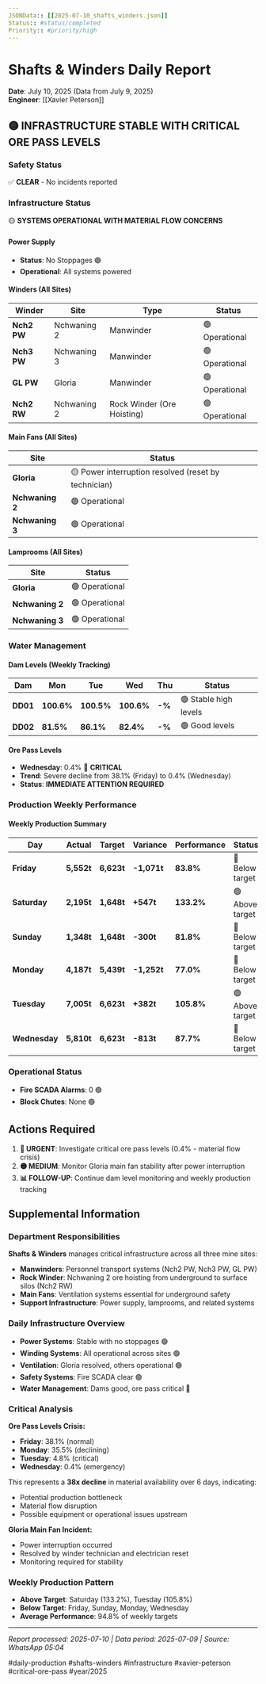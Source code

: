 ```yaml
---
JSONData:: [[2025-07-10_shafts_winders.json]]
Status:: #status/completed
Priority:: #priority/high
---
```


# Shafts & Winders Daily Report
**Date**: July 10, 2025 (Data from July 9, 2025)  
**Engineer**: [[Xavier Peterson]]  

## 🟡 INFRASTRUCTURE STABLE WITH CRITICAL ORE PASS LEVELS

### Safety Status
✅ **CLEAR** - No incidents reported

### Infrastructure Status
🟡 **SYSTEMS OPERATIONAL WITH MATERIAL FLOW CONCERNS**

#### Power Supply
- **Status**: No Stoppages 🟢
- **Operational**: All systems powered

#### Winders (All Sites)
| Winder | Site | Type | Status |
|--------|------|------|--------|
| **Nch2 PW** | Nchwaning 2 | Manwinder | 🟢 Operational |
| **Nch3 PW** | Nchwaning 3 | Manwinder | 🟢 Operational |
| **GL PW** | Gloria | Manwinder | 🟢 Operational |
| **Nch2 RW** | Nchwaning 2 | Rock Winder (Ore Hoisting) | 🟢 Operational |

#### Main Fans (All Sites)
| Site | Status |
|------|--------|
| **Gloria** | 🟡 Power interruption resolved (reset by technician) |
| **Nchwaning 2** | 🟢 Operational |
| **Nchwaning 3** | 🟢 Operational |

#### Lamprooms (All Sites)
| Site | Status |
|------|--------|
| **Gloria** | 🟢 Operational |
| **Nchwaning 2** | 🟢 Operational |
| **Nchwaning 3** | 🟢 Operational |

### Water Management

#### Dam Levels (Weekly Tracking)
| Dam | Mon | Tue | Wed | Thu | Status |
|-----|-----|-----|-----|-----|--------|
| **DD01** | **100.6%** | **100.5%** | **100.6%** | **-%** | 🟢 Stable high levels |
| **DD02** | **81.5%** | **86.1%** | **82.4%** | **-%** | 🟢 Good levels |

#### Ore Pass Levels
- **Wednesday**: 0.4% 🔴 **CRITICAL**
- **Trend**: Severe decline from 38.1% (Friday) to 0.4% (Wednesday)
- **Status**: **IMMEDIATE ATTENTION REQUIRED**

### Production Weekly Performance

#### Weekly Production Summary
| Day | Actual | Target | Variance | Performance | Status |
|-----|--------|--------|----------|-------------|--------|
| **Friday** | **5,552t** | **6,623t** | **-1,071t** | **83.8%** | 🔴 Below target |
| **Saturday** | **2,195t** | **1,648t** | **+547t** | **133.2%** | 🟢 Above target |
| **Sunday** | **1,348t** | **1,648t** | **-300t** | **81.8%** | 🔴 Below target |
| **Monday** | **4,187t** | **5,439t** | **-1,252t** | **77.0%** | 🔴 Below target |
| **Tuesday** | **7,005t** | **6,623t** | **+382t** | **105.8%** | 🟢 Above target |
| **Wednesday** | **5,810t** | **6,623t** | **-813t** | **87.7%** | 🔴 Below target |

### Operational Status
- **Fire SCADA Alarms**: 0 🟢
- **Block Chutes**: None 🟢

## Actions Required

1. **🔴 URGENT**: Investigate critical ore pass levels (0.4% - material flow crisis)
2. **🟡 MEDIUM**: Monitor Gloria main fan stability after power interruption
3. **📊 FOLLOW-UP**: Continue dam level monitoring and weekly production tracking

## Supplemental Information

### Department Responsibilities
**Shafts & Winders** manages critical infrastructure across all three mine sites:
- **Manwinders**: Personnel transport systems (Nch2 PW, Nch3 PW, GL PW)
- **Rock Winder**: Nchwaning 2 ore hoisting from underground to surface silos (Nch2 RW)
- **Main Fans**: Ventilation systems essential for underground safety
- **Support Infrastructure**: Power supply, lamprooms, and related systems

### Daily Infrastructure Overview
- **Power Systems**: Stable with no stoppages 🟢
- **Winding Systems**: All operational across sites 🟢
- **Ventilation**: Gloria resolved, others operational 🟢
- **Safety Systems**: Fire SCADA clear 🟢
- **Water Management**: Dams good, ore pass critical 🔴

### Critical Analysis
**Ore Pass Levels Crisis:**
- **Friday**: 38.1% (normal)
- **Monday**: 35.5% (declining)
- **Tuesday**: 4.8% (critical)
- **Wednesday**: 0.4% (emergency)

This represents a **38x decline** in material availability over 6 days, indicating:
- Potential production bottleneck
- Material flow disruption
- Possible equipment or operational issues upstream

**Gloria Main Fan Incident:**
- Power interruption occurred
- Resolved by winder technician and electrician reset
- Monitoring required for stability

### Weekly Production Pattern
- **Above Target**: Saturday (133.2%), Tuesday (105.8%)
- **Below Target**: Friday, Sunday, Monday, Wednesday
- **Average Performance**: 94.8% of weekly targets

---
*Report processed: 2025-07-10 | Data period: 2025-07-09 | Source: WhatsApp 05:04*

#daily-production #shafts-winders #infrastructure #xavier-peterson #critical-ore-pass #year/2025